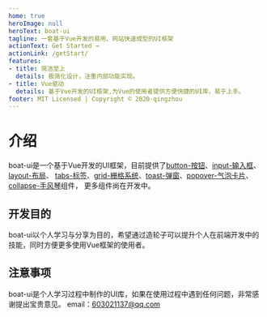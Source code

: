 ```yaml
---
home: true
heroImage: null
heroText: boat-ui
tagline: 一套基于Vue开发的易用、网站快速成型的UI框架
actionText: Get Started →
actionLink: /getStart/
features:
- title: 简洁至上
  details: 极简化设计，注重内部功能实现。
- title: Vue驱动
  details: 基于Vue开发的UI框架,为Vue的使用者提供方便快捷的UI库，易于上手。
footer: MIT Licensed | Copyright © 2020-qingzhou
---
```


# 介绍
boat-ui是一个基于Vue开发的UI框架，目前提供了[button-按钮](/components/button)、[input-输入框](/components/input)、[layout-布局](/components/layout)、
[tabs-标签](/components/tabs)、[grid-栅格系统](/components/grid)、[toast-弹窗](/components/toast)、[popover-气泡卡片](/components/popover)、[collapse-手风琴](/components/collapse)组件，
更多组件尚在开发中。
## 开发目的
boat-ui以个人学习与分享为目的，希望通过造轮子可以提升个人在前端开发中的技能，同时方便更多使用Vue框架的使用者。
## 注意事项
boat-ui是个人学习过程中制作的UI库，如果在使用过程中遇到任何问题，非常感谢提出宝贵意见。
email：603021137@qq.com
